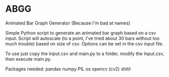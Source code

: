 # ABGG
Animated Bar Graph Generator (Because I'm bad at names)

Simple Python script to generate an animated bar graph based on a csv input. Script will autoscale (to a point, I've tried about 30 bars without too much trouble) based on size of csv. Options can be set in the csv input file.

To use just copy the Input.csv and main.py to a folder, modify the Input.csv, then execute main.py.

Packages needed:
pandas
numpy
PIL
os
opencv (cv2)
shitil
